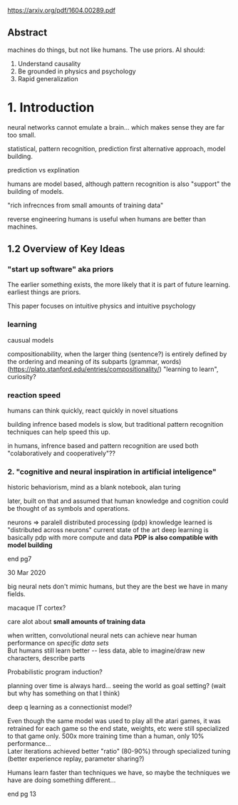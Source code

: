 
https://arxiv.org/pdf/1604.00289.pdf

## Abstract
machines do things, but not like humans. The use priors.
AI should:
1. Understand causality
2. Be grounded in physics and psychology
3. Rapid generalization

# 1. Introduction

neural networks cannot emulate a brain... which makes sense they are far too small.

statistical, pattern recognition, prediction first
alternative approach, model building.

prediction vs explination

humans are model based, although pattern recognition is also "support" the building of models.

"rich infrecnces from small amounts of training data"

reverse engineering humans is useful when humans are better than machines.

## 1.2 Overview of Key Ideas

### "start up software" aka priors
The earlier something exists, the more likely that it is part of future learning.  
earliest things are priors.

This paper focuses on intuitive physics and intuitive psychology

### learning
causual models

compositionability, when the larger thing (sentence?) is entirely defined by the ordering and meaning of its subparts (grammar, words) (https://plato.stanford.edu/entries/compositionality/)
"learning to learn", curiosity?

### reaction speed

humans can think quickly, react quickly in novel situations

building infrence based models is slow, but traditional pattern recognition techniques can help speed this up.

in humans, infrence based and pattern recognition are used both "colaboratively and cooperatively"??

### 2. "cognitive and neural inspiration in artificial inteligence"

historic behaviorism, mind as a blank notebook, alan turing

later, built on that and assumed that human knowledge and cognition could be thought of as symbols and operations.

neurons => paralell distributed processing (pdp)
    knowledge learned is "distributed across neurons"
    current state of the art deep learning is basically pdp with more compute and data
    **PDP is also compatible with model building**

end pg7

30 Mar 2020

big neural nets don't mimic humans, but they are the best we have in many fields.

macaque IT cortex?

care alot about **small amounts of training data**

when written, convolutional neural nets can achieve near human performance on *specific data sets*  
But humans still learn better -- less data, able to imagine/draw new characters, describe parts

Probabilistic program induction?

planning over time is always hard... seeing the world as goal setting? (wait but why has something on that I think)

deep q learning as a connectionist model?

Even though the same model was used to play all the atari games, it was retrained for each game so the end state, weights, etc were still specialized to that game only.
500x more training time than a human, only 10% performance...  
Later iterations achieved better "ratio" (80-90%) through specialized tuning (better experience replay, parameter sharing?)

Humans learn faster than techniques we have, so maybe the techniques we have are doing something different...

end pg 13
